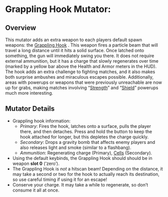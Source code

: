 Grappling Hook Mutator:
=======================

Overview
--------

This mutator adds an extra weapon to each players default spawn weapons: the [Grappling Hook](Weapons#grappling-hook)
. This weapon fires a particle beam that will travel a long distance until it hits a solid surface. Once latched onto
 something, the gun will immediately swing you there. It does not require external ammunition, but it has a charge 
 that slowly regenerates over time (marked by a yellow bar above the Health and Armor meters in the HUD). The hook 
 adds an extra challenge to fighting matches, and it also makes both surprise ambushes and miraculous escapes 
 possible. Additionally, areas with powerups or weapons that were previously unreachable are now up for grabs, making
  matches involving “[Strength](Powerups#strength)” and “[Shield](Powerups#shield)” powerups much more 
  interesting.

Mutator Details
---------------

-   Grappling hook information:
    -   *Primary*: Fires the hook, latches onto a surface, pulls the player there, and then detaches. Press and hold the <FIRE> button to keep the hook attached for longer, but this depletes the charge quickly.
    -   *Secondary*: Drops a gravity bomb that affects enemy players and also releases light and smoke (similar to a flashbang).
    -   *Ammunition*: Regenerating charge (Primary), [Cells](Weapons#cells) (Secondary).
-   Using the default keybinds, the Grappling Hook should should be in weapon **slot 0** (‘zero’).
-   The Grappling Hook is *not* a hitscan beam! Depending on the distance, it may take a second or two for the hook to actually reach its destination, so use careful timing if using it for an escape!
-   Conserve your charge. It may take a while to regenerate, so don’t consume it all at once.

